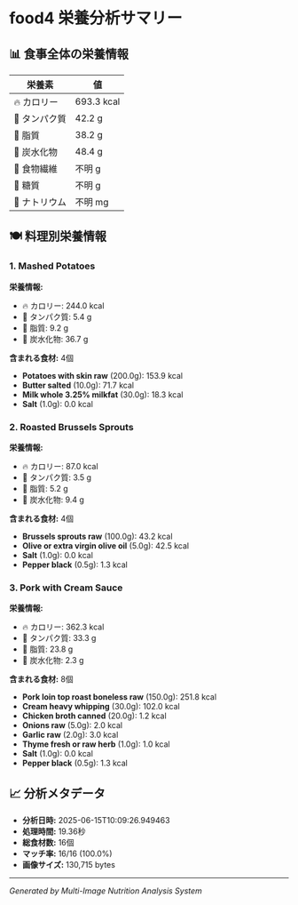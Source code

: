 # food4 栄養分析サマリー

## 📊 食事全体の栄養情報

| 栄養素 | 値 |
|--------|-----|
| 🔥 カロリー | 693.3 kcal |
| 🥩 タンパク質 | 42.2 g |
| 🧈 脂質 | 38.2 g |
| 🍞 炭水化物 | 48.4 g |
| 🌾 食物繊維 | 不明 g |
| 🍯 糖質 | 不明 g |
| 🧂 ナトリウム | 不明 mg |

## 🍽️ 料理別栄養情報

### 1. Mashed Potatoes

**栄養情報:**
- 🔥 カロリー: 244.0 kcal
- 🥩 タンパク質: 5.4 g
- 🧈 脂質: 9.2 g
- 🍞 炭水化物: 36.7 g

**含まれる食材:** 4個

- **Potatoes with skin raw** (200.0g): 153.9 kcal
- **Butter salted** (10.0g): 71.7 kcal
- **Milk whole 3.25% milkfat** (30.0g): 18.3 kcal
- **Salt** (1.0g): 0.0 kcal

### 2. Roasted Brussels Sprouts

**栄養情報:**
- 🔥 カロリー: 87.0 kcal
- 🥩 タンパク質: 3.5 g
- 🧈 脂質: 5.2 g
- 🍞 炭水化物: 9.4 g

**含まれる食材:** 4個

- **Brussels sprouts raw** (100.0g): 43.2 kcal
- **Olive or extra virgin olive oil** (5.0g): 42.5 kcal
- **Salt** (1.0g): 0.0 kcal
- **Pepper black** (0.5g): 1.3 kcal

### 3. Pork with Cream Sauce

**栄養情報:**
- 🔥 カロリー: 362.3 kcal
- 🥩 タンパク質: 33.3 g
- 🧈 脂質: 23.8 g
- 🍞 炭水化物: 2.3 g

**含まれる食材:** 8個

- **Pork loin top roast boneless raw** (150.0g): 251.8 kcal
- **Cream heavy whipping** (30.0g): 102.0 kcal
- **Chicken broth canned** (20.0g): 1.2 kcal
- **Onions raw** (5.0g): 2.0 kcal
- **Garlic raw** (2.0g): 3.0 kcal
- **Thyme fresh or raw herb** (1.0g): 1.0 kcal
- **Salt** (1.0g): 0.0 kcal
- **Pepper black** (0.5g): 1.3 kcal

## 📈 分析メタデータ

- **分析日時:** 2025-06-15T10:09:26.949463
- **処理時間:** 19.36秒
- **総食材数:** 16個
- **マッチ率:** 16/16 (100.0%)
- **画像サイズ:** 130,715 bytes

---
*Generated by Multi-Image Nutrition Analysis System*
